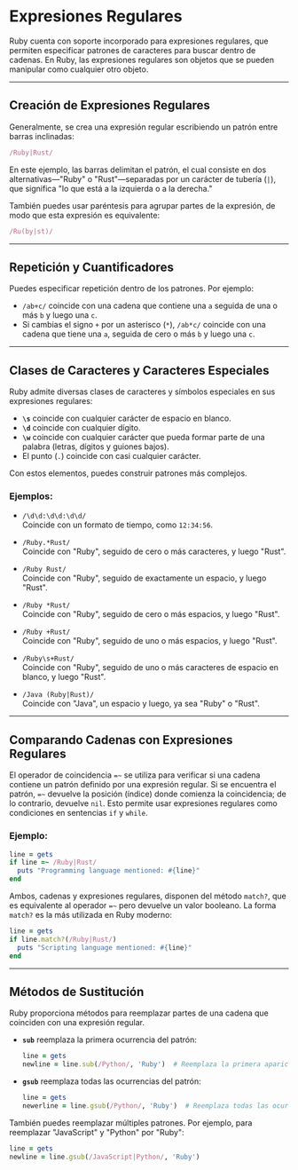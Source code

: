 
# Expresiones Regulares

Ruby cuenta con soporte incorporado para expresiones regulares, que permiten especificar patrones de caracteres para buscar dentro de cadenas. En Ruby, las expresiones regulares son objetos que se pueden manipular como cualquier otro objeto.

---

## Creación de Expresiones Regulares

Generalmente, se crea una expresión regular escribiendo un patrón entre barras inclinadas:

```ruby
/Ruby|Rust/
```

En este ejemplo, las barras delimitan el patrón, el cual consiste en dos alternativas—"Ruby" o "Rust"—separadas por un carácter de tubería (`|`), que significa "lo que está a la izquierda o a la derecha."

También puedes usar paréntesis para agrupar partes de la expresión, de modo que esta expresión es equivalente:

```ruby
/Ru(by|st)/
```

---

## Repetición y Cuantificadores

Puedes especificar repetición dentro de los patrones. Por ejemplo:

- `/ab+c/` coincide con una cadena que contiene una `a` seguida de una o más `b` y luego una `c`.
- Si cambias el signo `+` por un asterisco (`*`), `/ab*c/` coincide con una cadena que tiene una `a`, seguida de cero o más `b` y luego una `c`.

---

## Clases de Caracteres y Caracteres Especiales

Ruby admite diversas clases de caracteres y símbolos especiales en sus expresiones regulares:

- **`\s`** coincide con cualquier carácter de espacio en blanco.
- **`\d`** coincide con cualquier dígito.
- **`\w`** coincide con cualquier carácter que pueda formar parte de una palabra (letras, dígitos y guiones bajos).
- El punto (`.`) coincide con casi cualquier carácter.

Con estos elementos, puedes construir patrones más complejos.

### Ejemplos:

- `/\d\d:\d\d:\d\d/`  
  Coincide con un formato de tiempo, como `12:34:56`.

- `/Ruby.*Rust/`  
  Coincide con "Ruby", seguido de cero o más caracteres, y luego "Rust".

- `/Ruby Rust/`  
  Coincide con "Ruby", seguido de exactamente un espacio, y luego "Rust".

- `/Ruby *Rust/`  
  Coincide con "Ruby", seguido de cero o más espacios, y luego "Rust".

- `/Ruby +Rust/`  
  Coincide con "Ruby", seguido de uno o más espacios, y luego "Rust".

- `/Ruby\s+Rust/`  
  Coincide con "Ruby", seguido de uno o más caracteres de espacio en blanco, y luego "Rust".

- `/Java (Ruby|Rust)/`  
  Coincide con "Java", un espacio y luego, ya sea "Ruby" o "Rust".

---

## Comparando Cadenas con Expresiones Regulares

El operador de coincidencia `=~` se utiliza para verificar si una cadena contiene un patrón definido por una expresión regular. Si se encuentra el patrón, `=~` devuelve la posición (índice) donde comienza la coincidencia; de lo contrario, devuelve `nil`. Esto permite usar expresiones regulares como condiciones en sentencias `if` y `while`.

### Ejemplo:

```ruby
line = gets
if line =~ /Ruby|Rust/
  puts "Programming language mentioned: #{line}"
end
```

Ambos, cadenas y expresiones regulares, disponen del método `match?`, que es equivalente al operador `=~` pero devuelve un valor booleano. La forma `match?` es la más utilizada en Ruby moderno:

```ruby
line = gets
if line.match?(/Ruby|Rust/)
  puts "Scripting language mentioned: #{line}"
end
```

---

## Métodos de Sustitución

Ruby proporciona métodos para reemplazar partes de una cadena que coinciden con una expresión regular.

- **`sub`** reemplaza la primera ocurrencia del patrón:

  ```ruby
  line = gets
  newline = line.sub(/Python/, 'Ruby')  # Reemplaza la primera aparición de 'Python' por 'Ruby'
  ```

- **`gsub`** reemplaza todas las ocurrencias del patrón:

  ```ruby
  line = gets
  newerline = line.gsub(/Python/, 'Ruby')  # Reemplaza todas las ocurrencias de 'Python' por 'Ruby'
  ```

También puedes reemplazar múltiples patrones. Por ejemplo, para reemplazar "JavaScript" y "Python" por "Ruby":

```ruby
line = gets
newline = line.gsub(/JavaScript|Python/, 'Ruby')
```
